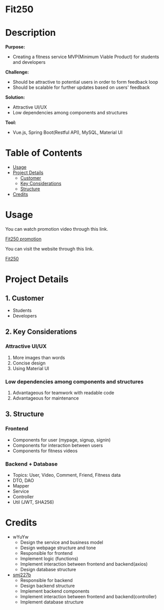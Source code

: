 # Fit250

# Description

**Purpose:** 

- Creating a fitness service MVP(Minimum Viable Product) for students and developers

**Challenge:** 

- Should be attractive to potential users in order to form feedback loop
- Should be scalable for further updates based on users' feedback

**Solution:** 

- Attractive UI/UX
- Low dependencies among components and structures

**Tool:** 

- Vue.js, Spring Boot(Restful API), MySQL, Material UI

# ****Table of Contents****

- [Usage](#usage)
- [Project Details](#project-details)
    - [Customer](#1-customer)
    - [Key Considerations](#2-key-considerations)
    - [Structure](#3-structure)
- [Credits](#credits)

# ****Usage****

You can watch promotion video through this link.

[Fit250 promotion](https://youtu.be/CmDBMZjj8tU)

You can visit the website through this link.

[Fit250]()

# Project Details

## 1. Customer

- Students
- Developers

## 2. Key Considerations

### Attractive UI/UX

1. More images than words
2. Concise design
3. Using Material UI

### Low dependencies among components and structures

1. Advantageous for teamwork with readable code
2. Advantageous for maintenance

## 3. Structure

### Frontend
- Components for user (mypage, signup, signin)
- Components for interaction between users
- Components for fitness videos

### Backend + Database
- Topics: User, Video, Comment, Friend, Fitness data
- DTO, DAO
- Mapper
- Service
- Controller
- Util (JWT, SHA256)

# ****Credits****

- wYuYw
  - Design the service and business model
  - Design webpage structure and tone
  - Responsible for frontend
  - Implement logic (functions)
  - Implement interaction between frontend and backend(axios)
  - Design database structure
- [smj227b](https://github.com/smj227b)
  - Responsible for backend
  - Design backend structure
  - Implement backend components
  - Implement interaction between frontend and backend(controller)
  - Implement database structure
